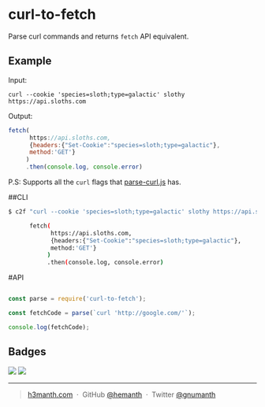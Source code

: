 
# curl-to-fetch

Parse curl commands and returns `fetch` API equivalent.

## Example

Input:

```
curl --cookie 'species=sloth;type=galactic' slothy https://api.sloths.com
```

Output:

```js
fetch( 
      https://api.sloths.com, 
      {headers:{"Set-Cookie":"species=sloth;type=galactic"},
      method:'GET'}
     )
     .then(console.log, console.error)
```

P.S: Supports all the `curl` flags that [parse-curl.js](https://www.npmjs.org/parse-curl/) has.

##CLI

```sh
$ c2f "curl --cookie 'species=sloth;type=galactic' slothy https://api.sloths.com"
```

```sh
      fetch( 
            https://api.sloths.com, 
            {headers:{"Set-Cookie":"species=sloth;type=galactic"},
            method:'GET'}
           )
           .then(console.log, console.error)
```

#API

```js

const parse = require('curl-to-fetch');

const fetchCode = parse(`curl 'http://google.com/'`);

console.log(fetchCode);

```

## Badges

![](https://img.shields.io/badge/license-MIT-blue.svg)
![](https://img.shields.io/badge/status-stable-green.svg)

---

> [h3manth.com](https://h3manth.com) &nbsp;&middot;&nbsp;
> GitHub [@hemanth](https://github.com/hemanth) &nbsp;&middot;&nbsp;
> Twitter [@gnumanth](https://twitter.com/gnumanth)
